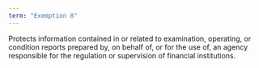 ```yaml
---
term: "Exemption 8"
---
```


Protects information contained in or related to examination, operating, or condition reports prepared by, on behalf of, or for the use of, an agency responsible for the regulation or supervision of financial institutions.

